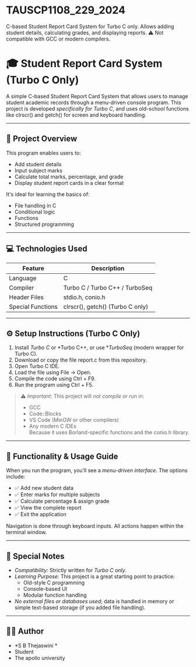 # TAUSCP1108_229_2024
C-based Student Report Card System for Turbo C only. Allows adding student details, calculating grades, and displaying reports. ⚠ Not compatible with GCC or modern compilers.
# 🎓 Student Report Card System (Turbo C Only)

A simple C-based Student Report Card System that allows users to manage student academic records through a menu-driven console program. This project is developed *specifically for Turbo C*, and uses old-school functions like clrscr() and getch() for screen and keyboard handling.

---

## 🧾 Project Overview

This program enables users to:
- Add student details
- Input subject marks
- Calculate total marks, percentage, and grade
- Display student report cards in a clear format

It's ideal for learning the basics of:
- File handling in C
- Conditional logic
- Functions
- Structured programming

---

## 💻 Technologies Used

| Feature         | Description                       |
|----------------|-----------------------------------|
| Language        | C                                 |
| Compiler        | Turbo C / Turbo C++ / TurboSeq    |
| Header Files    | stdio.h, conio.h              |
| Special Functions | clrscr(), getch() (Turbo C only) |

---

## ⚙ Setup Instructions (Turbo C Only)

1. Install *Turbo C* or *Turbo C++, or use **TurboSeq* (modern wrapper for Turbo C).
2. Download or copy the file report.c from this repository.
3. Open Turbo C IDE.
4. Load the file using File → Open.
5. Compile the code using Ctrl + F9.
6. Run the program using Ctrl + F5.

> ⚠ *Important:* This project will *not compile or run* in:
> - GCC
> - Code::Blocks
> - VS Code (MinGW or other compilers)
> - Any modern C IDEs  
> Because it uses Borland-specific functions and the conio.h library.

---

## 🧠 Functionality & Usage Guide

When you run the program, you’ll see a *menu-driven interface*. The options include:

- ✅ Add new student data
- ✅ Enter marks for multiple subjects
- ✅ Calculate percentage & assign grade
- ✅ View the complete report
- ✅ Exit the application

Navigation is done through keyboard inputs. All actions happen within the terminal window.

---

## 📝 Special Notes

- *Compatibility:* Strictly written for *Turbo C only*.
- *Learning Purpose:* This project is a great starting point to practice:
  - Old-style C programming
  - Console-based UI
  - Modular function handling
- *No external files or databases used*; data is handled in memory or simple text-based storage (if you added file handling).

---

## 👩‍💻 Author

* *S B Thejaswini *
* Student
* The apollo university

  
